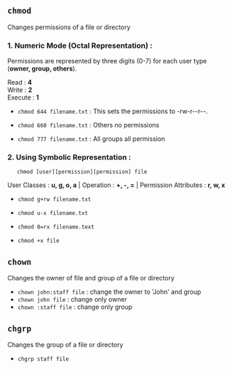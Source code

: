 
## `chmod` 
Changes permissions of a file or directory
### 1. Numeric Mode (Octal Representation) :
Permissions are represented by three digits (0-7) for each user type (**owner,  group,  others**).

Read : **4**\
Write : **2**\
Execute : **1**

- `chmod 644 filename.txt` : This sets the permissions to -rw-r--r--.

- `chmod 660 filename.txt` : Others no permissions
- `chmod 777 filename.txt` : All groups all permission

### 2. Using Symbolic Representation :
       chmod [user][permission][permission] file
User Classes : **u, g, o, a** | Operation : **+, -, =** | Permission Attributes : **r, w, x**

- `chmod g+rw filename.txt`
- `chmod u-x filename.txt`
- `chmod 0=rx filename.text`

- `chmod +x file`



## `chown`
Changes the owner of file and group of a file or directory

- `chown john:staff file` : change the owner to 'John' and group
- `chown john file` : change only owner
- `chown :staff file` : change only group

## `chgrp`
Changes the group of a file or directory

- `chgrp staff file`



